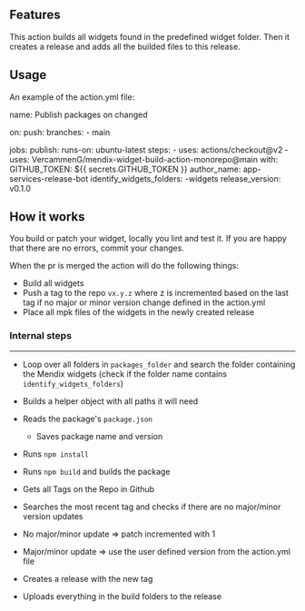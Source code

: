 ## Features
This action builds all widgets found in the predefined widget folder. Then it creates a release and adds all the builded files to this release.

## Usage

An example of the action.yml file:

name: Publish packages on changed

on:
  push:
    branches:
      - main

jobs:
  publish:
    runs-on: ubuntu-latest
    steps:
      - uses: actions/checkout@v2
      - uses: VercammenG/mendix-widget-build-action-monorepo@main
        with:
          GITHUB_TOKEN: ${{ secrets.GITHUB_TOKEN }}
          author_name: app-services-release-bot
          identify_widgets_folders: -widgets
          release_version: v0.1.0

## How it works

You build or patch your widget, locally you lint and test it. If you are happy that there are no errors, commit your changes.

When the pr is merged the action will do the following things:
- Build all widgets
- Push a tag to the repo `vx.y.z` where z is incremented based on the last tag if no major or minor version change defined in the action.yml
- Place all mpk files of the widgets in the newly created release

### Internal steps

---
- Loop over all folders in `packages_folder` and search the folder containing the Mendix widgets (check if the folder name contains `identify_widgets_folders`)

- Builds a helper object with all paths it will need

- Reads the package's `package.json`

  - Saves package name and version

- Runs `npm install`

- Runs `npm build` and builds the package

- Gets all Tags on the Repo in Github

- Searches the most recent tag and checks if there are no major/minor version updates
 - No major/minor update => patch incremented with 1
 - Major/minor update => use the user defined version from the action.yml file  

- Creates a release with the new tag

- Uploads everything in the build folders to the release
